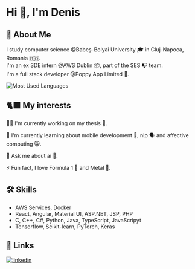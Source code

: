 # Hi 👋, I'm Denis

## 🚀 About Me
I study computer science @Babeș-Bolyai University 🎓 in Cluj-Napoca, Romania 🇷🇴.  
I'm an ex SDE intern @AWS Dublin 📦, part of the SES 📭 team.  
I'm a full stack developer @Poppy App Limited 🌹.

![Most Used Languages](https://github-readme-stats.vercel.app/api/top-langs?username=denis-vp&show_icons=true&locale=en&layout=compact&theme=dark)

## 🐈‍⬛ My interests
👩‍💻 I'm currently working on my thesis 📜.

🧠 I'm currently learning about mobile development 📱, nlp 🗣️ and affective computing 😺.

💬 Ask me about ai 🤖.

⚡️ Fun fact, I love Formula 1 🏁 and Metal 🎸.

## 🛠 Skills
- AWS Services, Docker  
- React, Angular, Material UI, ASP.NET, JSP, PHP  
- C, C++, C#, Python, Java, TypeScript, JavaScripyt
- Tensorflow, Scikit-learn, PyTorch, Keras

## 🔗 Links
[![linkedin](https://img.shields.io/badge/linkedin-0A66C2?style=for-the-badge&logo=linkedin&logoColor=white)](https://www.linkedin.com/in/denis-pop-966500260/)
